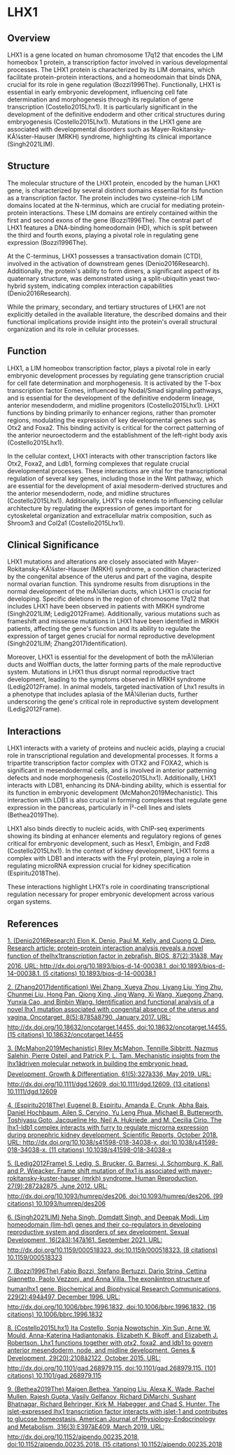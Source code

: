 # LHX1

## Overview
LHX1 is a gene located on human chromosome 17q12 that encodes the LIM homeobox 1 protein, a transcription factor involved in various developmental processes. The LHX1 protein is characterized by its LIM domains, which facilitate protein-protein interactions, and a homeodomain that binds DNA, crucial for its role in gene regulation (Bozzi1996The). Functionally, LHX1 is essential in early embryonic development, influencing cell fate determination and morphogenesis through its regulation of gene transcription (Costello2015Lhx1). It is particularly significant in the development of the definitive endoderm and other critical structures during embryogenesis (Costello2015Lhx1). Mutations in the LHX1 gene are associated with developmental disorders such as Mayer-Rokitansky-KÃ¼ster-Hauser (MRKH) syndrome, highlighting its clinical importance (Singh2021LIM).

## Structure
The molecular structure of the LHX1 protein, encoded by the human LHX1 gene, is characterized by several distinct domains essential for its function as a transcription factor. The protein includes two cysteine-rich LIM domains located at the N-terminus, which are crucial for mediating protein-protein interactions. These LIM domains are entirely contained within the first and second exons of the gene (Bozzi1996The). The central part of LHX1 features a DNA-binding homeodomain (HD), which is split between the third and fourth exons, playing a pivotal role in regulating gene expression (Bozzi1996The).

At the C-terminus, LHX1 possesses a transactivation domain (CTD), involved in the activation of downstream genes (Denio2016Research). Additionally, the protein's ability to form dimers, a significant aspect of its quaternary structure, was demonstrated using a split-ubiquitin yeast two-hybrid system, indicating complex interaction capabilities (Denio2016Research).

While the primary, secondary, and tertiary structures of LHX1 are not explicitly detailed in the available literature, the described domains and their functional implications provide insight into the protein's overall structural organization and its role in cellular processes.

## Function
LHX1, a LIM homeobox transcription factor, plays a pivotal role in early embryonic development processes by regulating gene transcription crucial for cell fate determination and morphogenesis. It is activated by the T-box transcription factor Eomes, influenced by Nodal/Smad signaling pathways, and is essential for the development of the definitive endoderm lineage, anterior mesendoderm, and midline progenitors (Costello2015Lhx1). LHX1 functions by binding primarily to enhancer regions, rather than promoter regions, modulating the expression of key developmental genes such as Otx2 and Foxa2. This binding activity is critical for the correct patterning of the anterior neuroectoderm and the establishment of the left-right body axis (Costello2015Lhx1).

In the cellular context, LHX1 interacts with other transcription factors like Otx2, Foxa2, and Ldb1, forming complexes that regulate crucial developmental processes. These interactions are vital for the transcriptional regulation of several key genes, including those in the Wnt pathway, which are essential for the development of axial mesoderm-derived structures and the anterior mesendoderm, node, and midline structures (Costello2015Lhx1). Additionally, LHX1's role extends to influencing cellular architecture by regulating the expression of genes important for cytoskeletal organization and extracellular matrix composition, such as Shroom3 and Col2a1 (Costello2015Lhx1).

## Clinical Significance
LHX1 mutations and alterations are closely associated with Mayer-Rokitansky-KÃ¼ster-Hauser (MRKH) syndrome, a condition characterized by the congenital absence of the uterus and part of the vagina, despite normal ovarian function. This syndrome results from disruptions in the normal development of the mÃ¼llerian ducts, which LHX1 is crucial for developing. Specific deletions in the region of chromosome 17q12 that includes LHX1 have been observed in patients with MRKH syndrome (Singh2021LIM; Ledig2012Frame). Additionally, various mutations such as frameshift and missense mutations in LHX1 have been identified in MRKH patients, affecting the gene's function and its ability to regulate the expression of target genes crucial for normal reproductive development (Singh2021LIM; Zhang2017Identification).

Moreover, LHX1 is essential for the development of both the mÃ¼llerian ducts and Wolffian ducts, the latter forming parts of the male reproductive system. Mutations in LHX1 thus disrupt normal reproductive tract development, leading to the symptoms observed in MRKH syndrome (Ledig2012Frame). In animal models, targeted inactivation of Lhx1 results in a phenotype that includes aplasia of the MÃ¼llerian ducts, further underscoring the gene's critical role in reproductive system development (Ledig2012Frame).

## Interactions
LHX1 interacts with a variety of proteins and nucleic acids, playing a crucial role in transcriptional regulation and developmental processes. It forms a tripartite transcription factor complex with OTX2 and FOXA2, which is significant in mesendodermal cells, and is involved in anterior patterning defects and node morphogenesis (Costello2015Lhx1). Additionally, LHX1 interacts with LDB1, enhancing its DNA-binding ability, which is essential for its function in embryonic development (McMahon2019Mechanistic). This interaction with LDB1 is also crucial in forming complexes that regulate gene expression in the pancreas, particularly in Î²-cell lines and islets (Bethea2019The).

LHX1 also binds directly to nucleic acids, with ChIP-seq experiments showing its binding at enhancer elements and regulatory regions of genes critical for embryonic development, such as Hesx1, Embigin, and Fzd8 (Costello2015Lhx1). In the context of kidney development, LHX1 forms a complex with LDB1 and interacts with the Fryl protein, playing a role in regulating microRNA expression crucial for kidney specification (Espiritu2018The).

These interactions highlight LHX1's role in coordinating transcriptional regulation necessary for proper embryonic development across various organ systems.


## References


[1. (Denio2016Research) Elon K. Denio, Paul M. Kelly, and Cuong Q. Diep. Research article: protein-protein interaction analysis reveals a novel function of thelhx1transcription factor in zebrafish. BIOS, 87(2):31â38, May 2016. URL: http://dx.doi.org/10.1893/bios-d-14-00038.1, doi:10.1893/bios-d-14-00038.1. (5 citations) 10.1893/bios-d-14-00038.1](https://doi.org/10.1893/bios-d-14-00038.1)

[2. (Zhang2017Identification) Wei Zhang, Xueya Zhou, Liyang Liu, Ying Zhu, Chunmei Liu, Hong Pan, Qiong Xing, Jing Wang, Xi Wang, Xuegong Zhang, Yunxia Cao, and Binbin Wang. Identification and functional analysis of a novel lhx1 mutation associated with congenital absence of the uterus and vagina. Oncotarget, 8(5):8785â8790, January 2017. URL: http://dx.doi.org/10.18632/oncotarget.14455, doi:10.18632/oncotarget.14455. (15 citations) 10.18632/oncotarget.14455](https://doi.org/10.18632/oncotarget.14455)

[3. (McMahon2019Mechanistic) Riley McMahon, Tennille Sibbritt, Nazmus Salehin, Pierre Osteil, and Patrick P. L. Tam. Mechanistic insights from the lhx1âdriven molecular network in building the embryonic head. Development, Growth &amp; Differentiation, 61(5):327â336, May 2019. URL: http://dx.doi.org/10.1111/dgd.12609, doi:10.1111/dgd.12609. (13 citations) 10.1111/dgd.12609](https://doi.org/10.1111/dgd.12609)

[4. (Espiritu2018The) Eugenel B. Espiritu, Amanda E. Crunk, Abha Bais, Daniel Hochbaum, Ailen S. Cervino, Yu Leng Phua, Michael B. Butterworth, Toshiyasu Goto, Jacqueline Ho, Neil A. Hukriede, and M. Cecilia Cirio. The lhx1-ldb1 complex interacts with furry to regulate microrna expression during pronephric kidney development. Scientific Reports, October 2018. URL: http://dx.doi.org/10.1038/s41598-018-34038-x, doi:10.1038/s41598-018-34038-x. (11 citations) 10.1038/s41598-018-34038-x](https://doi.org/10.1038/s41598-018-34038-x)

[5. (Ledig2012Frame) S. Ledig, S. Brucker, G. Barresi, J. Schomburg, K. Rall, and P. Wieacker. Frame shift mutation of lhx1 is associated with mayer-rokitansky-kuster-hauser (mrkh) syndrome. Human Reproduction, 27(9):2872â2875, June 2012. URL: http://dx.doi.org/10.1093/humrep/des206, doi:10.1093/humrep/des206. (99 citations) 10.1093/humrep/des206](https://doi.org/10.1093/humrep/des206)

[6. (Singh2021LIM) Neha Singh, Domdatt Singh, and Deepak Modi. Lim homeodomain (lim-hd) genes and their co-regulators in developing reproductive system and disorders of sex development. Sexual Development, 16(2â3):147â161, September 2021. URL: http://dx.doi.org/10.1159/000518323, doi:10.1159/000518323. (8 citations) 10.1159/000518323](https://doi.org/10.1159/000518323)

[7. (Bozzi1996The) Fabio Bozzi, Stefano Bertuzzi, Dario Strina, Cettina Giannetto, Paolo Vezzoni, and Anna Villa. The exonâintron structure of humanlhx1 gene. Biochemical and Biophysical Research Communications, 229(2):494â497, December 1996. URL: http://dx.doi.org/10.1006/bbrc.1996.1832, doi:10.1006/bbrc.1996.1832. (16 citations) 10.1006/bbrc.1996.1832](https://doi.org/10.1006/bbrc.1996.1832)

[8. (Costello2015Lhx1) Ita Costello, Sonja Nowotschin, Xin Sun, Arne W. Mould, Anna-Katerina Hadjantonakis, Elizabeth K. Bikoff, and Elizabeth J. Robertson. Lhx1 functions together with otx2, foxa2, and ldb1 to govern anterior mesendoderm, node, and midline development. Genes &amp; Development, 29(20):2108â2122, October 2015. URL: http://dx.doi.org/10.1101/gad.268979.115, doi:10.1101/gad.268979.115. (101 citations) 10.1101/gad.268979.115](https://doi.org/10.1101/gad.268979.115)

[9. (Bethea2019The) Maigen Bethea, Yanping Liu, Alexa K. Wade, Rachel Mullen, Rajesh Gupta, Vasily Gelfanov, Richard DiMarchi, Sushant Bhatnagar, Richard Behringer, Kirk M. Habegger, and Chad S. Hunter. The islet-expressed lhx1 transcription factor interacts with islet-1 and contributes to glucose homeostasis. American Journal of Physiology-Endocrinology and Metabolism, 316(3):E397âE409, March 2019. URL: http://dx.doi.org/10.1152/ajpendo.00235.2018, doi:10.1152/ajpendo.00235.2018. (15 citations) 10.1152/ajpendo.00235.2018](https://doi.org/10.1152/ajpendo.00235.2018)